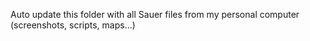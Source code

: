 Auto update this folder with all Sauer files from my personal computer (screenshots, scripts, maps...)
